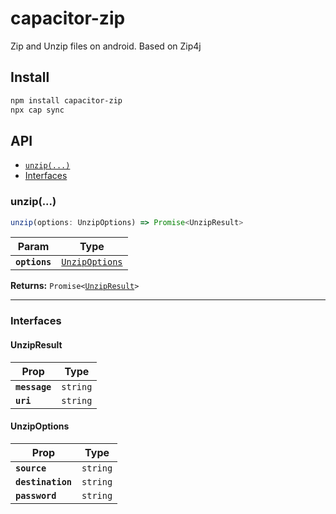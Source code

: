 # capacitor-zip

Zip and Unzip files on android. Based on Zip4j

## Install

```bash
npm install capacitor-zip
npx cap sync
```

## API

<docgen-index>

* [`unzip(...)`](#unzip)
* [Interfaces](#interfaces)

</docgen-index>

<docgen-api>
<!--Update the source file JSDoc comments and rerun docgen to update the docs below-->

### unzip(...)

```typescript
unzip(options: UnzipOptions) => Promise<UnzipResult>
```

| Param         | Type                                                  |
| ------------- | ----------------------------------------------------- |
| **`options`** | <code><a href="#unzipoptions">UnzipOptions</a></code> |

**Returns:** <code>Promise&lt;<a href="#unzipresult">UnzipResult</a>&gt;</code>

--------------------


### Interfaces


#### UnzipResult

| Prop          | Type                |
| ------------- | ------------------- |
| **`message`** | <code>string</code> |
| **`uri`**     | <code>string</code> |


#### UnzipOptions

| Prop              | Type                |
| ----------------- | ------------------- |
| **`source`**      | <code>string</code> |
| **`destination`** | <code>string</code> |
| **`password`**    | <code>string</code> |

</docgen-api>
